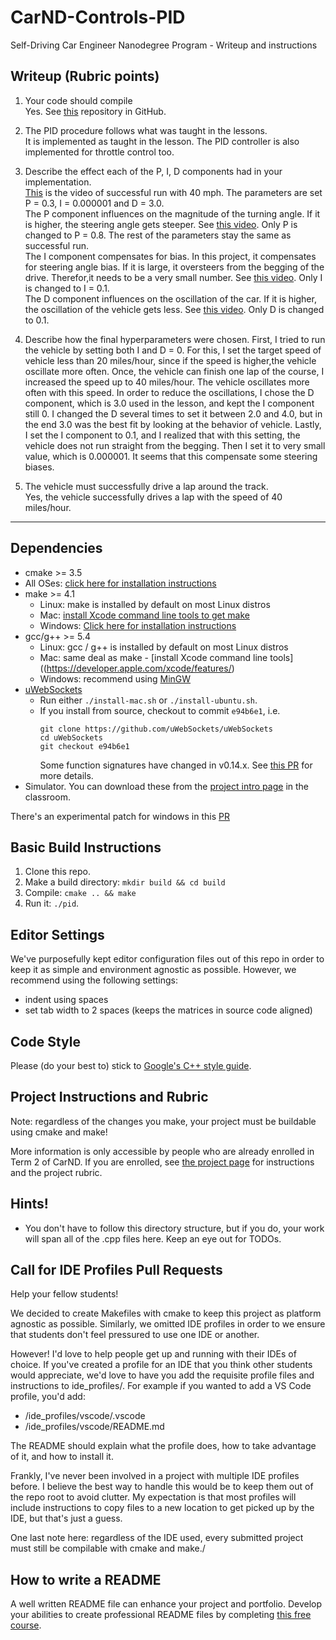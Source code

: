 # CarND-Controls-PID
Self-Driving Car Engineer Nanodegree Program - Writeup and instructions

## Writeup (Rubric points)

1. Your code should compile  
Yes. See [this](https://github.com/smashkoala/CarND-PID-Control-Project) repository in GitHub.

2. The PID procedure follows what was taught in the lessons.  
It is implemented as taught in the lesson.
The PID controller is also implemented for throttle control too.

3. Describe the effect each of the P, I, D components had in your implementation.   
[This](https://github.com/smashkoala/CarND-PID-Control-Project/blob/master/OK_param.mov) is the video of successful run with 40 mph. The parameters are set P = 0.3, I = 0.000001 and D = 3.0.  
The P component influences on the magnitude of the turning angle. If it is higher, the steering angle gets steeper.  See [this video](https://github.com/smashkoala/CarND-PID-Control-Project/blob/master/P_param.mov). Only P is changed to P = 0.8. The rest of the parameters stay the same as successful run.  
The I component compensates for bias. In this project, it compensates for steering angle bias. If it is large, it oversteers from the begging of the drive. Therefor,it needs to be a very small number. See [this video](https://github.com/smashkoala/CarND-PID-Control-Project/blob/master/I_param.mov). Only I is changed to I = 0.1.  
The D component influences on the oscillation of the car. If it is higher, the oscillation of the vehicle gets less. See [this video](https://github.com/smashkoala/CarND-PID-Control-Project/blob/master/D_param.mov). Only D is changed to 0.1.

4. Describe how the final hyperparameters were chosen.
First, I tried to run the vehicle by setting both I and D = 0. For this, I set
the target speed of vehicle less than 20 miles/hour, since if the speed is higher,the vehicle oscillate more often. Once, the vehicle can finish one lap of the course, I increased the speed up to 40 miles/hour. The vehicle oscillates more often with this speed. In order to reduce the oscillations, I chose the D component, which is 3.0 used in the lesson, and kept the I component still 0. I changed the D several times to set it between
2.0 and 4.0, but in the end 3.0 was the best fit by looking at the behavior of
vehicle.
Lastly, I set the I component to 0.1, and I realized that with this setting,
the vehicle does not run straight from the begging. Then I set it to very small
value, which is 0.000001. It seems that this compensate some steering biases.

5. The vehicle must successfully drive a lap around the track.  
Yes, the vehicle successfully drives a lap with the speed of 40 miles/hour.

---

## Dependencies

* cmake >= 3.5
 * All OSes: [click here for installation instructions](https://cmake.org/install/)
* make >= 4.1
  * Linux: make is installed by default on most Linux distros
  * Mac: [install Xcode command line tools to get make](https://developer.apple.com/xcode/features/)
  * Windows: [Click here for installation instructions](http://gnuwin32.sourceforge.net/packages/make.htm)
* gcc/g++ >= 5.4
  * Linux: gcc / g++ is installed by default on most Linux distros
  * Mac: same deal as make - [install Xcode command line tools]((https://developer.apple.com/xcode/features/)
  * Windows: recommend using [MinGW](http://www.mingw.org/)
* [uWebSockets](https://github.com/uWebSockets/uWebSockets)
  * Run either `./install-mac.sh` or `./install-ubuntu.sh`.
  * If you install from source, checkout to commit `e94b6e1`, i.e.
    ```
    git clone https://github.com/uWebSockets/uWebSockets
    cd uWebSockets
    git checkout e94b6e1
    ```
    Some function signatures have changed in v0.14.x. See [this PR](https://github.com/udacity/CarND-MPC-Project/pull/3) for more details.
* Simulator. You can download these from the [project intro page](https://github.com/udacity/self-driving-car-sim/releases) in the classroom.

There's an experimental patch for windows in this [PR](https://github.com/udacity/CarND-PID-Control-Project/pull/3)

## Basic Build Instructions

1. Clone this repo.
2. Make a build directory: `mkdir build && cd build`
3. Compile: `cmake .. && make`
4. Run it: `./pid`.

## Editor Settings

We've purposefully kept editor configuration files out of this repo in order to
keep it as simple and environment agnostic as possible. However, we recommend
using the following settings:

* indent using spaces
* set tab width to 2 spaces (keeps the matrices in source code aligned)

## Code Style

Please (do your best to) stick to [Google's C++ style guide](https://google.github.io/styleguide/cppguide.html).

## Project Instructions and Rubric

Note: regardless of the changes you make, your project must be buildable using
cmake and make!

More information is only accessible by people who are already enrolled in Term 2
of CarND. If you are enrolled, see [the project page](https://classroom.udacity.com/nanodegrees/nd013/parts/40f38239-66b6-46ec-ae68-03afd8a601c8/modules/f1820894-8322-4bb3-81aa-b26b3c6dcbaf/lessons/e8235395-22dd-4b87-88e0-d108c5e5bbf4/concepts/6a4d8d42-6a04-4aa6-b284-1697c0fd6562)
for instructions and the project rubric.

## Hints!

* You don't have to follow this directory structure, but if you do, your work
  will span all of the .cpp files here. Keep an eye out for TODOs.

## Call for IDE Profiles Pull Requests

Help your fellow students!

We decided to create Makefiles with cmake to keep this project as platform
agnostic as possible. Similarly, we omitted IDE profiles in order to we ensure
that students don't feel pressured to use one IDE or another.

However! I'd love to help people get up and running with their IDEs of choice.
If you've created a profile for an IDE that you think other students would
appreciate, we'd love to have you add the requisite profile files and
instructions to ide_profiles/. For example if you wanted to add a VS Code
profile, you'd add:

* /ide_profiles/vscode/.vscode
* /ide_profiles/vscode/README.md

The README should explain what the profile does, how to take advantage of it,
and how to install it.

Frankly, I've never been involved in a project with multiple IDE profiles
before. I believe the best way to handle this would be to keep them out of the
repo root to avoid clutter. My expectation is that most profiles will include
instructions to copy files to a new location to get picked up by the IDE, but
that's just a guess.

One last note here: regardless of the IDE used, every submitted project must
still be compilable with cmake and make./

## How to write a README
A well written README file can enhance your project and portfolio.  Develop your abilities to create professional README files by completing [this free course](https://www.udacity.com/course/writing-readmes--ud777).
